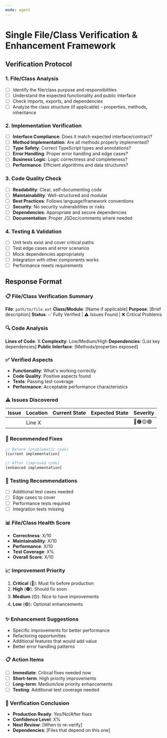 ```yaml
---
mode: agent
---
```

# Single File/Class Verification & Enhancement Framework

## Verification Protocol

### 1. File/Class Analysis
- [ ] Identify the file/class purpose and responsibilities
- [ ] Understand the expected functionality and public interface
- [ ] Check imports, exports, and dependencies
- [ ] Analyze the class structure (if applicable) - properties, methods, inheritance

### 2. Implementation Verification
- [ ] **Interface Compliance**: Does it match expected interface/contract?
- [ ] **Method Implementation**: Are all methods properly implemented?
- [ ] **Type Safety**: Correct TypeScript types and annotations?
- [ ] **Error Handling**: Proper error handling and edge cases?
- [ ] **Business Logic**: Logic correctness and completeness?
- [ ] **Performance**: Efficient algorithms and data structures?

### 3. Code Quality Check
- [ ] **Readability**: Clear, self-documenting code
- [ ] **Maintainability**: Well-structured and modular
- [ ] **Best Practices**: Follows language/framework conventions
- [ ] **Security**: No security vulnerabilities or risks
- [ ] **Dependencies**: Appropriate and secure dependencies
- [ ] **Documentation**: Proper JSDoc/comments where needed

### 4. Testing & Validation
- [ ] Unit tests exist and cover critical paths
- [ ] Test edge cases and error scenarios
- [ ] Mock dependencies appropriately
- [ ] Integration with other components works
- [ ] Performance meets requirements

## Response Format

### 📋 File/Class Verification Summary
**File**: `path/to/file.ext`
**Class/Module**: [Name if applicable]
**Purpose**: [Brief description]
**Status**: ✅ Fully Verified | ⚠️ Issues Found | ❌ Critical Problems

### 🔍 Code Analysis
**Lines of Code**: X
**Complexity**: Low/Medium/High
**Dependencies**: [List key dependencies]
**Public Interface**: [Methods/properties exposed]

### ✅ Verified Aspects
- **Functionality**: What's working correctly
- **Code Quality**: Positive aspects found
- **Tests**: Passing test coverage
- **Performance**: Acceptable performance characteristics

### ⚠️ Issues Discovered
| Issue | Location | Current State | Expected State | Severity |
|-------|----------|--------------|----------------|----------|
| | Line X | | | 🔴🟠🟡🟢 |

### 🔧 Recommended Fixes
```typescript
// Before (problematic code)
[current implementation]

// After (improved code)
[enhanced implementation]
```

### 🧪 Testing Recommendations
- [ ] Additional test cases needed
- [ ] Edge cases to cover
- [ ] Performance tests required
- [ ] Integration tests missing

### 📊 File/Class Health Score
- **Correctness**: X/10
- **Maintainability**: X/10
- **Performance**: X/10
- **Test Coverage**: X%
- **Overall Score**: X/10

### 📈 Improvement Priority
1. **Critical** (🔴): Must fix before production
2. **High** (🟠): Should fix soon
3. **Medium** (🟡): Nice to have improvements
4. **Low** (🟢): Optional enhancements

### ✨ Enhancement Suggestions
- Specific improvements for better performance
- Refactoring opportunities
- Additional features that would add value
- Better error handling patterns

### 📋 Action Items
- [ ] **Immediate**: Critical fixes needed now
- [ ] **Short-term**: High priority improvements
- [ ] **Long-term**: Medium/low priority enhancements
- [ ] **Testing**: Additional test coverage needed

### 🏁 Verification Conclusion
- **Production Ready**: Yes/No/After fixes
- **Confidence Level**: X%
- **Next Review**: [When to re-verify]
- **Dependencies**: [Files that depend on this one]
